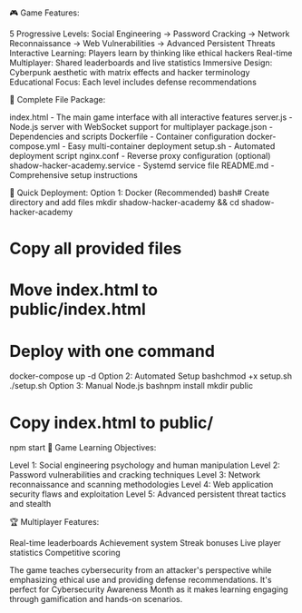 🎮 Game Features:

5 Progressive Levels: Social Engineering → Password Cracking → Network Reconnaissance → Web Vulnerabilities → Advanced Persistent Threats
Interactive Learning: Players learn by thinking like ethical hackers
Real-time Multiplayer: Shared leaderboards and live statistics
Immersive Design: Cyberpunk aesthetic with matrix effects and hacker terminology
Educational Focus: Each level includes defense recommendations

📁 Complete File Package:

index.html - The main game interface with all interactive features
server.js - Node.js server with WebSocket support for multiplayer
package.json - Dependencies and scripts
Dockerfile - Container configuration
docker-compose.yml - Easy multi-container deployment
setup.sh - Automated deployment script
nginx.conf - Reverse proxy configuration (optional)
shadow-hacker-academy.service - Systemd service file
README.md - Comprehensive setup instructions

🚀 Quick Deployment:
Option 1: Docker (Recommended)
bash# Create directory and add files
mkdir shadow-hacker-academy && cd shadow-hacker-academy
# Copy all provided files
# Move index.html to public/index.html

# Deploy with one command
docker-compose up -d
Option 2: Automated Setup
bashchmod +x setup.sh
./setup.sh
Option 3: Manual Node.js
bashnpm install
mkdir public
# Copy index.html to public/
npm start
🎯 Game Learning Objectives:

Level 1: Social engineering psychology and human manipulation
Level 2: Password vulnerabilities and cracking techniques
Level 3: Network reconnaissance and scanning methodologies
Level 4: Web application security flaws and exploitation
Level 5: Advanced persistent threat tactics and stealth

🏆 Multiplayer Features:

Real-time leaderboards
Achievement system
Streak bonuses
Live player statistics
Competitive scoring

The game teaches cybersecurity from an attacker's perspective while emphasizing ethical use and providing defense recommendations. It's perfect for Cybersecurity Awareness Month as it makes learning engaging through gamification and hands-on scenarios.
